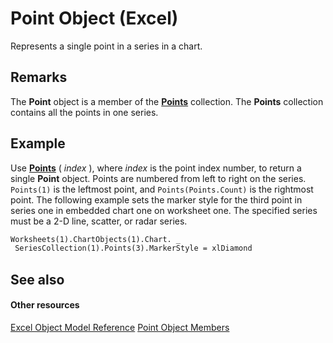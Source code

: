 
# Point Object (Excel)

Represents a single point in a series in a chart.


## Remarks

 The **Point** object is a member of the **[Points](918dc385-ed61-262e-033f-ba829f5ee8b2.md)** collection. The **Points** collection contains all the points in one series.


## Example

Use  **[Points](9b6f08a1-3fbe-e9bc-a509-345a3d2d78b3.md)** ( _index_ ), where _index_ is the point index number, to return a single **Point** object. Points are numbered from left to right on the series. `Points(1)` is the leftmost point, and `Points(Points.Count)` is the rightmost point. The following example sets the marker style for the third point in series one in embedded chart one on worksheet one. The specified series must be a 2-D line, scatter, or radar series.


```vb
Worksheets(1).ChartObjects(1).Chart. _ 
 SeriesCollection(1).Points(3).MarkerStyle = xlDiamond
```


## See also


#### Other resources


[Excel Object Model Reference](http://msdn.microsoft.com/library/11ea8598-8a20-92d5-f98b-0da04263bf2c%28Office.15%29.aspx)
[Point Object Members](a533258d-fc3b-9fe1-2a77-a55ecbe7bd7a.md)
